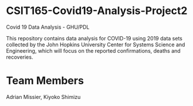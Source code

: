 # CSIT165-Covid19-Analysis-Project2
Covid 19 Data Analysis - GHU/PDL

This repository contains data analysis for COVID-19 using 2019 data sets collected by the John Hopkins University Center for Systems Science and Engineering, which will focus on the reported confirmations, deaths and recoveries. 

# Team Members
Adrian Missier, Kiyoko Shimizu 
